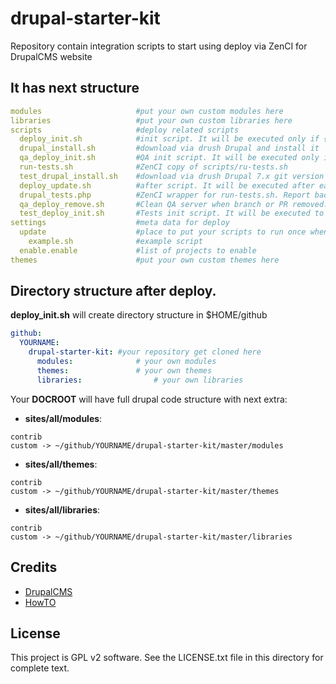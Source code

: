 # drupal-starter-kit
Repository contain integration scripts to start using deploy via ZenCI for DrupalCMS website

It has next structure
-------
```yaml
modules						#put your own custom modules here
libraries					#put your own custom libraries here
scripts						#deploy related scripts
  deploy_init.sh			#init script. It will be executed only if {deploy_dir} is empty
  drupal_install.sh			#download via drush Drupal and install it
  qa_deploy_init.sh			#QA init script. It will be executed only if {deploy_dir} is empty
  run-tests.sh				#ZenCI copy of scripts/ru-tests.sh
  test_drupal_install.sh	#download via drush Drupal 7.x git version and install it
  deploy_update.sh			#after script. It will be executed after each push to repository
  drupal_tests.php			#ZenCI wrapper for run-tests.sh. Report back to ZenCI tests status.
  qa_deploy_remove.sh		#Clean QA server when branch or PR removed.
  test_deploy_init.sh		#Tests init script. It will be executed to prepare Drupal for test.
settings					#meta data for deploy
  update					#place to put your scripts to run once when created
    example.sh				#example script
  enable.enable				#list of projects to enable
themes						#put your own custom themes here
```
## Directory structure after deploy.

**deploy_init.sh** will create directory structure in $HOME/github 

```yaml
github:
  YOURNAME:
    drupal-starter-kit:	#your repository get cloned here
      modules: 				# your own modules
      themes: 				# your own themes
      libraries: 				# your own libraries
```

Your **DOCROOT** will have full drupal code structure with next extra:

- **sites/all/modules**:

```textile
contrib 
custom -> ~/github/YOURNAME/drupal-starter-kit/master/modules
```

- **sites/all/themes**:

```textile
contrib 
custom -> ~/github/YOURNAME/drupal-starter-kit/master/themes
```

- **sites/all/libraries**:

```textile
contrib 
custom -> ~/github/YOURNAME/drupal-starter-kit/master/libraries
```

Credits
-------

- [DrupalCMS](https://drupal.org)
- [HowTO](http://docs.zen.ci/deploy/deploy-drupal-7x)


License
-------

This project is GPL v2 software. See the LICENSE.txt file in this directory for
complete text.
